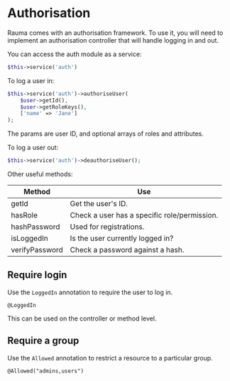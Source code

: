 Authorisation
=============

Rauma comes with an authorisation framework. To use it, you will need to implement an authorisation controller that will handle logging in and out.

You can access the auth module as a service:

```php
$this->service('auth')
```

To log a user in:

```php
$this->service('auth')->authoriseUser(
    $user->getId(),
    $user->getRoleKeys(),
    ['name' => 'Jane']
);
```

The params are user ID, and optional arrays of roles and attributes.

To log a user out:

```php
$this->service('auth')->deauthoriseUser();
```

Other useful methods:

| Method         | Use                                          |
| -------------- | -------------------------------------------- |
| getId          | Get the user's ID.                           |
| hasRole        | Check a user has a specific role/permission. |
| hashPassword   | Used for registrations.                      |
| isLoggedIn     | Is the user currently logged in?             |
| verifyPassword | Check a password against a hash.             |

Require login
-------------

Use the `LoggedIn` annotation to require the user to log in.

```
@LoggedIn
```

This can be used on the controller or method level.

Require a group
---------------

Use the `Allowed` annotation to restrict a resource to a particular group.

```
@Allowed("admins,users")
```
